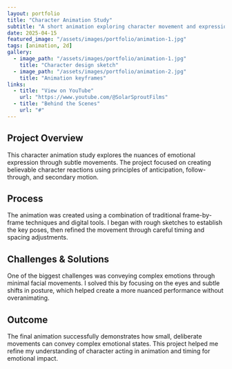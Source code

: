 ```yaml
---
layout: portfolio
title: "Character Animation Study"
subtitle: "A short animation exploring character movement and expression"
date: 2025-04-15
featured_image: "/assets/images/portfolio/animation-1.jpg"
tags: [animation, 2d]
gallery:
  - image_path: "/assets/images/portfolio/animation-1.jpg"
    title: "Character design sketch"
  - image_path: "/assets/images/portfolio/animation-2.jpg"
    title: "Animation keyframes"
links:
  - title: "View on YouTube"
    url: "https://www.youtube.com/@SolarSproutFilms"
  - title: "Behind the Scenes"
    url: "#"
---
```


## Project Overview

This character animation study explores the nuances of emotional expression through subtle movements. The project focused on creating believable character reactions using principles of anticipation, follow-through, and secondary motion.

## Process

The animation was created using a combination of traditional frame-by-frame techniques and digital tools. I began with rough sketches to establish the key poses, then refined the movement through careful timing and spacing adjustments.

## Challenges & Solutions

One of the biggest challenges was conveying complex emotions through minimal facial movements. I solved this by focusing on the eyes and subtle shifts in posture, which helped create a more nuanced performance without overanimating.

## Outcome

The final animation successfully demonstrates how small, deliberate movements can convey complex emotional states. This project helped me refine my understanding of character acting in animation and timing for emotional impact.
